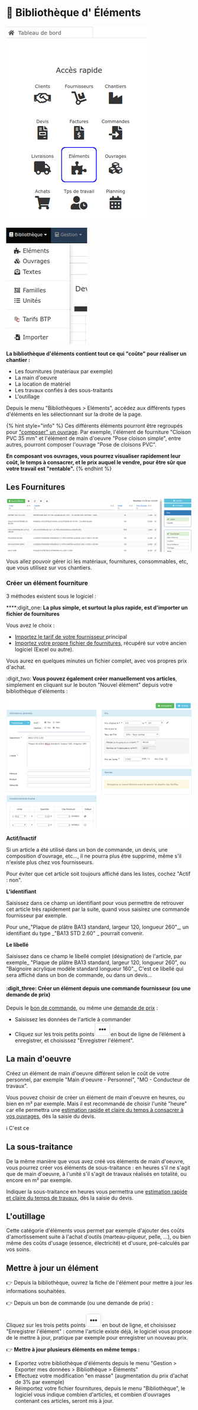 # 📎 Bibliothèque d' Éléments

![](../../.gitbook/assets/elements-acces-rapide.png)

![](../../.gitbook/assets/screenshot-217-.png)

**La bibliothèque d'éléments contient tout ce qui "coûte" pour réaliser un chantier :**

* Les fournitures (matériaux par exemple)
* La main d'oeuvre
* La location de matériel
* Les travaux confiés à des sous-traitants
* L'outillage

Depuis le menu "Bibliothèques > Eléments", accédez aux différents types d'éléments en les sélectionnant sur la droite de la page.

{% hint style="info" %}
Ces différents éléments pourront être regroupés pour ["composer" un ouvrage](la-bibliotheque-douvrages/#la-composition-des-ouvrages). Par exemple, l'élément de fourniture "Cloison PVC 35 mm" et l'élément de main d'oeuvre "Pose cloison simple", entre autres,  pourront composer l'ouvrage "Pose de cloisons PVC".

**En composant vos ouvrages, vous pourrez visualiser rapidement leur coût, le temps à consacrer, et le prix auquel le vendre, pour être sûr que votre travail est "rentable".**
{% endhint %}



## Les Fournitures

![](../../.gitbook/assets/liste_fournitures.png)

Vous allez pouvoir gérer ici les matériaux, fournitures, consommables, etc, que vous utilisez sur vos chantiers.



### Créer un élément fourniture

3 méthodes existent sous le logiciel :

****:digit_one: **La plus simple, et surtout la plus rapide, est d'importer un fichier de fournitures**

Vous avez le choix :

* [Importez le tarif de votre fournisseur ](importer/import-de-tarifs-fournisseurs.md)principal
* [Importez votre propre fichier de fournitures](importer/import-de-fichier-fournitures-ou-ouvrages.md), récupéré sur votre ancien logiciel (Excel ou autre). 

Vous aurez en quelques minutes un fichier complet, avec vos propres prix d'achat.



:digit_two: **Vous pouvez également créer manuellement vos articles**, simplement en cliquant sur le bouton "Nouvel élément" depuis votre bibliothèque d'éléments :

![](../../.gitbook/assets/formulaire_fournitures.png)

**Actif/Inactif**

Si un article a été utilisé dans un bon de commande, un devis, une composition d'ouvrage, etc..., il ne pourra plus être supprimé, même s'il n'existe plus chez vos fournisseurs.

Pour éviter que cet article soit toujours affiché dans les listes, cochez "Actif : non".

**L'identifiant**

Saisissez dans ce champ un identifiant pour vous permettre de retrouver cet article très rapidement par la suite, quand vous saisirez une commande fournisseur par exemple.

Pour une_"Plaque de plâtre BA13 standard, largeur 120, longueur 260"_, un identifiant du type _"BA13 STD 2.60" _ pourrait convenir.

**Le libellé**

Saisissez dans ce champ le libellé complet (désignation) de l'article, par exemple_ "Plaque de plâtre BA13 standard, largeur 120, longueur 260", ou "Baignoire acrylique modèle standard longueur 160"._ C'est ce libellé qui sera affiché dans un bon de commande, ou dans un devis...



#### :digit_three: Créer un élément depuis une commande fournisseur (ou une demande de prix)

Depuis le [bon de commande](../les-achats/les-bons-de-commande/bon-de-commande-fournisseur.md), ou même une [demande de prix](../les-achats/demandes-de-prix.md) :

* Saisissez les données de l'article à commander
*   Cliquez sur les trois petits points![](../../.gitbook/assets/screenshot-228-.png)en bout de ligne de l’élément à enregistrer, et choisissez "Enregistrer l'élément".



## La main d'oeuvre

Créez un élément de main d'oeuvre différent selon le coût de votre personnel, par exemple "Main d'oeuvre - Personnel", "MO - Conducteur de travaux".

Vous pouvez choisir de créer un élément de main d'oeuvre en heures, ou bien en m² par exemple. Mais il est recommandé de choisir l'unité "heure" car elle permettra une [estimation rapide et claire du temps à consacrer à vos ouvrages](../les-devis/creer-and-saisir-un-devis/prevoir-le-temps-passe.md), dès la saisie du devis.

:information_source: C'est ce 



## La sous-traitance

De la même manière que vous avez créé vos éléments de main d'oeuvre, vous pourrez créer vos éléments de sous-traitance : en heures s'il ne s'agit que de main d'oeuvre, à l'unité s'il s'agit de travaux réalisés en totalité, ou encore en m² par exemple.

Indiquer la sous-traitance en heures vous permettra une [estimation rapide et claire du temps de travaux](../les-devis/creer-and-saisir-un-devis/prevoir-le-temps-passe.md), dès la saisie du devis.



## L'outillage

Cette catégorie d'éléments vous permet par exemple d'ajouter des coûts d'amortissement suite à l'achat d'outils (marteau-piqueur, pelle, ...), ou bien même des coûts d'usage (essence, électricité) et d'usure, pré-calculés par vos soins.



## Mettre à jour un élément

:point_right: Depuis la bibliothèque, ouvrez la fiche de l'élément pour mettre à jour les informations souhaitées.

:point_right: Depuis un bon de commande (ou une demande de prix) :

Cliquez sur les trois petits points![](../../.gitbook/assets/screenshot-228-.png)en bout de ligne, et choisissez "Enregistrer l'élément" : comme l'article existe déjà, le logiciel vous propose de le mettre à jour, pratique par exemple pour enregistrer un nouveau prix.

:point_right: **Mettre à jour plusieurs éléments en même temps :**

* Exportez votre bibliothèque d'éléments depuis le menu "Gestion > Exporter mes données > Bibliothèque > Éléments"
* Effectuez votre modification "en masse" (augmentation du prix d'achat de 3% par exemple)
* Réimportez votre fichier fournitures, depuis le menu "Bibliothèque", le logiciel vous indique combien d'articles, et combien d'ouvrages contenant ces articles, seront mis à jour.

